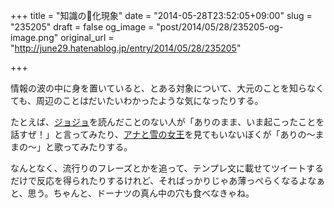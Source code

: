 +++
title = "知識の🍩化現象"
date = "2014-05-28T23:52:05+09:00"
slug = "235205"
draft = false
og_image = "post/2014/05/28/235205-og-image.png"
original_url = "http://june29.hatenablog.jp/entry/2014/05/28/235205"

+++

<p>情報の波の中に身を置いていると、とある対象について、大元のことを知らなくても、周辺のことはだいたいわかったような気になったりする。</p>
<p>たとえば、<a class="keyword" href="http://d.hatena.ne.jp/keyword/%A5%B8%A5%E7%A5%B8%A5%E7">ジョジョ</a>を読んだことのない人が「ありのまま、いま起こったことを話すぜ！」と言ってみたり、<a class="keyword" href="http://d.hatena.ne.jp/keyword/%A5%A2%A5%CA%A4%C8%C0%E3%A4%CE%BD%F7%B2%A6">アナと雪の女王</a>を見てもいないぼくが「ありの〜ままの〜」と歌ってみたりする。</p>
<p>なんとなく、流行りのフレーズとかを追って、テンプレ文に載せてツイートするだけで反応を得られたりするけれど、そればっかりじゃあ薄っぺらくなるよなぁと、思う。ちゃんと、ドーナツの真ん中の穴も食べなきゃね。</p>
